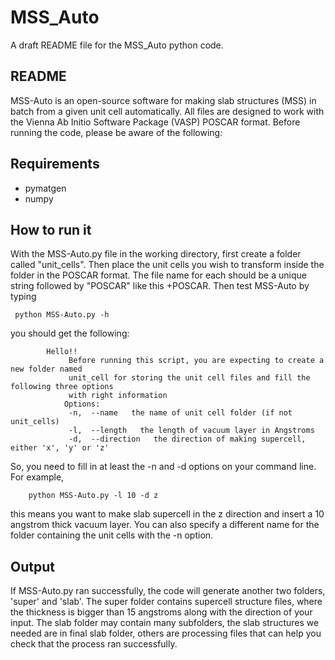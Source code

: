 # MSS_Auto

A draft README file for the MSS_Auto python code.

## README

MSS-Auto is an open-source software for making slab structures (MSS) in batch from a given unit cell automatically. All files are designed to work with the Vienna Ab Initio Software Package (VASP) POSCAR format. 
Before running the code, please be aware of the following:

## Requirements
 - pymatgen
 - numpy

## How to run it

With the MSS-Auto.py file in the working directory, first create a folder called "unit_cells".  Then place the unit cells you wish to transform inside the folder in the POSCAR format. The file name for each should be a unique string followed by "POSCAR" like this <id>+POSCAR. Then test MSS-Auto by typing 
 
     python MSS-Auto.py -h
     
you should get the following:

            Hello!!
                 Before running this script, you are expecting to create a new folder named
                 unit_cell for storing the unit cell files and fill the following three options
                 with right information
                Options:
                 -n,  --name   the name of unit cell folder (if not unit_cells)
                 -l,  --length   the length of vacuum layer in Angstroms
                 -d,  --direction   the direction of making supercell, either 'x', 'y' or 'z'

So, you need to fill in at least the -n and -d options on your command line. For example,

        python MSS-Auto.py -l 10 -d z
        
this means you want to make slab supercell in the z direction and insert a 10 angstrom thick vacuum layer. You can also specify a different name for the folder containing the unit cells with the -n option.

## Output

If MSS-Auto.py ran successfully, the code will generate another two folders, 'super' and 'slab'.  The super folder contains supercell structure files, where the thickness is bigger than 15 angstroms along with the direction of your input. The slab folder may contain many subfolders, the slab structures we needed are in final slab folder, others are processing files that can help you check that the process ran successfully. 
 
 
 
 

        
        
        
